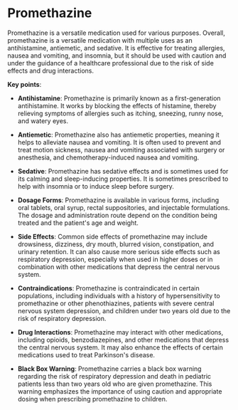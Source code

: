 <!--
source: gpt-3 + jph editing
tags: medications
-->

# Promethazine

Promethazine is a versatile medication used for various purposes. Overall, promethazine is a versatile medication with multiple uses as an antihistamine, antiemetic, and sedative. It is effective for treating allergies, nausea and vomiting, and insomnia, but it should be used with caution and under the guidance of a healthcare professional due to the risk of side effects and drug interactions.

**Key points**:

* **Antihistamine**: Promethazine is primarily known as a first-generation antihistamine. It works by blocking the effects of histamine, thereby relieving symptoms of allergies such as itching, sneezing, runny nose, and watery eyes.

* **Antiemetic**: Promethazine also has antiemetic properties, meaning it helps to alleviate nausea and vomiting. It is often used to prevent and treat motion sickness, nausea and vomiting associated with surgery or anesthesia, and chemotherapy-induced nausea and vomiting.

* **Sedative**: Promethazine has sedative effects and is sometimes used for its calming and sleep-inducing properties. It is sometimes prescribed to help with insomnia or to induce sleep before surgery.

* **Dosage Forms**: Promethazine is available in various forms, including oral tablets, oral syrup, rectal suppositories, and injectable formulations. The dosage and administration route depend on the condition being treated and the patient's age and weight.

* **Side Effects**: Common side effects of promethazine may include drowsiness, dizziness, dry mouth, blurred vision, constipation, and urinary retention. It can also cause more serious side effects such as respiratory depression, especially when used in higher doses or in combination with other medications that depress the central nervous system.

* **Contraindications**: Promethazine is contraindicated in certain populations, including individuals with a history of hypersensitivity to promethazine or other phenothiazines, patients with severe central nervous system depression, and children under two years old due to the risk of respiratory depression.

* **Drug Interactions**: Promethazine may interact with other medications, including opioids, benzodiazepines, and other medications that depress the central nervous system. It may also enhance the effects of certain medications used to treat Parkinson's disease.

* **Black Box Warning**: Promethazine carries a black box warning regarding the risk of respiratory depression and death in pediatric patients less than two years old who are given promethazine. This warning emphasizes the importance of using caution and appropriate dosing when prescribing promethazine to children.
